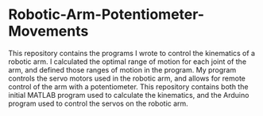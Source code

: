 # Robotic-Arm-Potentiometer-Movements
This repository contains the programs I wrote to control the kinematics of a robotic arm. I calculated the optimal range of motion for each joint of the arm, and defined those ranges of motion in the program. My program controls the servo motors used in the robotic arm, and allows for remote control of the arm with a potentiometer. This repository contains both the initial MATLAB program used to calculate the kinematics, and the Arduino program used to control the servos on the robotic arm.
